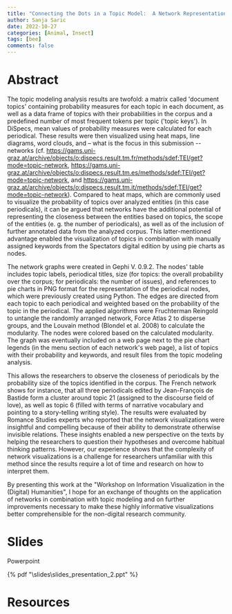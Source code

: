 ```yaml
---
title: "Connecting the Dots in a Topic Model:  A Network Representation of Topics and Periodicals"
author: Sanja Saric
date: 2022-10-27
categories: [Animal, Insect]
tags: [bee]
comments: false
---
```


# Abstract

The topic modeling analysis results are twofold: a matrix called 'document topics' containing probability measures for each topic in each document, as well as a data frame of topics with their probabilities in the corpus and a predefined number of most frequent tokens per topic ('topic keys'). In DiSpecs, mean values of probability measures were calculated for each periodical. These results were then visualized using heat maps, line diagrams, word clouds, and – what is the focus in this submission -- networks (cf. https://gams.uni-graz.at/archive/objects/o:dispecs.result.tm.fr/methods/sdef:TEI/get?mode=topic-network, https://gams.uni-graz.at/archive/objects/o:dispecs.result.tm.es/methods/sdef:TEI/get?mode=topic-network, and https://gams.uni-graz.at/archive/objects/o:dispecs.result.tm.it/methods/sdef:TEI/get?mode=topic-network). Compared to heat maps, which are commonly used to visualize the probability of topics over analyzed entities (in this case periodicals), it can be argued that networks have the additional potential of representing the closeness between the entities based on topics, the scope of the entities (e. g. the number of periodicals), as well as of the inclusion of further annotated data from the analyzed corpus. This latter-mentioned advantage enabled the visualization of topics in combination with manually assigned keywords from the Spectators digital edition by using pie charts as nodes.
 
The network graphs were created in Gephi V. 0.9.2. The nodes' table includes topic labels, periodical titles, size (for topics: the overall probability over the corpus; for periodicals: the number of issues), and references to pie charts in PNG format for the representation of the periodical nodes, which were previously created using Python. The edges are directed from each topic to each periodical and weighted based on the probability of the topic in the periodical. The applied algorithms were Fruchterman Reingold to untangle the randomly arranged network, Force Atlas 2 to disperse groups, and the Louvain method (Blondel et al. 2008) to calculate the modularity. The nodes were colored based on the calculated modularity. The graph was eventually included on a web page next to the pie chart legends (in the menu section of each network's web page), a list of topics with their probability and keywords, and result files from the topic modeling analysis.
     
This allows the researchers to observe the closeness of periodicals by the probability size of the topics identified in the corpus. The French network shows for instance, that all three periodicals edited by Jean-François de Bastide form a cluster around topic 21 (assigned to the discourse field of love), as well as topic 6 (filled with terms of narrative vocabulary and pointing to a story-telling writing style). The results were evaluated by Romance Studies experts who reported that the network visualizations were insightful and compelling because of their ability to demonstrate otherwise invisible relations. These insights enabled a new perspective on the texts by helping the researchers to question their hypotheses and overcome habitual thinking patterns. However, our experience shows that the complexity of network visualizations is a challenge for researchers unfamiliar with this method since the results require a lot of time and research on how to interpret them.
 
By presenting this work at the "Workshop on Information Visualization in the (Digital) Humanities", I hope for an exchange of thoughts on the application of networks in combination with topic modeling and on further improvements necessary to make these highly informative visualizations better comprehensible for the non-digital research community.    

# Slides

Powerpoint

{% pdf "\slides\slides_presentation_2.ppt" %}

# Resources